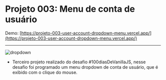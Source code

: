 # Projeto 003: Menu de conta de usuário

Demo: [https://projeto-003-user-account-dropdown-menu.vercel.app/](https://projeto-003-user-account-dropdown-menu.vercel.app/)

---

![dropdown](https://user-images.githubusercontent.com/39461509/128104140-650bc618-f2cf-4bbb-90e5-72d03231ebd5.gif)


- Terceiro projeto realizado do desafio #100diasDeVanillaJS, nesse desafio foi programado um menu dropdown de conta de usuário, que é exibido com o clique do mouse.